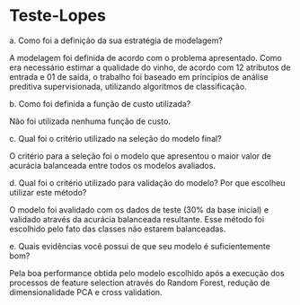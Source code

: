 # Teste-Lopes

a. Como foi a definição da sua estratégia de modelagem?

A modelagem foi definida de acordo com o problema apresentado.
Como era necessário estimar a qualidade do vinho, de acordo com 12 atributos de entrada e 01 de saída, o trabalho foi baseado em príncipios de análise preditiva supervisionada, utilizando algoritmos de classificação.



b. Como foi definida a função de custo utilizada?

Não foi utilizada nenhuma função de custo.



c. Qual foi o critério utilizado na seleção do modelo final?

O critério para a seleção foi o modelo que apresentou o maior valor de acurácia balanceada entre todos os modelos avaliados.



d. Qual foi o critério utilizado para validação do modelo? Por que escolheu utilizar este método?

O modelo foi avalidado com os dados de teste (30% da base inicial) e validado através da acurácia balanceada resultante. 
Esse método foi escolhido pelo fato das classes não estarem balanceadas.



e. Quais evidências você possui de que seu modelo é suficientemente bom?

Pela boa performance obtida pelo modelo escolhido após a execução dos processos de feature selection através do Random Forest, redução de dimensionalidade PCA e cross validation.
